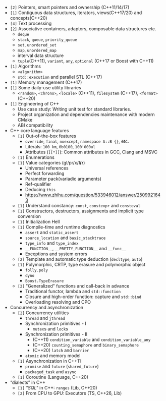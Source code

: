 * `[2]` Pointers, smart pointers and ownership (C++11/14/17)
* `[1]` Contiguous data structures, iterators, views(C++17/20) and concepts(C++20)
* `[4]` Text processing
* `[2]` Associative containers, adaptors, composable data structures etc.
  * `deque`
  * `stack`, `queue`, `priority_queue`
  * `set`, `unordered_set`
  * `map`, `unordered_map`
  * interval data structure
  * `tuple`(C++11), `variant`, `any`, `optional` (C++17 or Boost with C++11)
* `[1]` Algorithms
  * `<algorithm>`
  * `std::execution` and parallel STL (C++17)
* `[1]` Memory management (C++17)
* `[1]` Some daily-use utility libraries
  * `<random>`, `<chrono>`, `<locale>` (C++11), `filesystem` (C++17), `<format>` (C++20)
* `[1]` Engineering of C++
	* Use case study: Writing unit test for standard libraries.
	* Project organization and dependencies maintenance with modern CMake
	* ABI compatibility
* C++ core language features
  * `[1]` Out-of-the-box features
    * `override`, `final`, `noexcept`, `namespace A::B {}`, etc.
    * Literals: `100_km`, `0b0100`, `100'000ul`
    * Attributes (`[[*]]`): Common attributes in GCC, Clang and MSVC
  * `[1]` Enumerations
  * `[1]` Value categories (gl/pr/x/**l/r**)
    * Universal references
    * Perfect forwarding
    * Parameter pack(variadic arguments)
    * Ref-qualifier
    * Deducing `this`
    * https://www.zhihu.com/question/533946012/answer/2509921643
  * `[1]` Understand constancy: `const`, `constexpr` and `consteval`
  * `[1]` Constructors, destructors, assignments and implicit type conversion
  * `[1]` Initialization Hell
  * `[1]` Compile-time and runtime diagnostics
    * `assert` and `static_assert`
    * `source_location` and `basic_stacktrace`
    * `type_info` and `type_index`
    * `__FUNCTION__`, `__PRETTY_FUNCTION__` and `__func__`
    * Exceptions and system errors
  * `[2]` Template and automatic type deduction (`decltype`, `auto`)
  * `[1]` Polymorphic, CRTP, type erasure and polymorphic object
	  * `folly.poly`
	  * `dyno`
	  * `Boost.TypeErasure`
  * `[2]` "Generalized" functions and call-back in advance
    * Traditional functor, lambda and `std::function`
    * Closure and high-order function: capture and `std::bind`
    * Overloading resolving and CPO
* Concurrency and asynchronization
  * `[2]` Concurrency utilities
      * `thread` and `jthread`
    * Synchronization primitives - I
      * `mutex`s and `lock`s
    * Synchronization primitives - II
      * (C++11) `condition_variable` and `condition_variable_any`
      * (C++20) `counting_semaphore` and `binary_semaphore`
      * (C++20) `latch` and `barrier`
    * `atomic` and memory model
  * `[1]` Asynchronization in C++11
    * `promise` and `future` (`shared_future`)
    * `packaged_task` and `async`
  * `[1]` Coroutine (Language, C++20)
* “dialects” in C++
  * `[1]` _"SQL"_ in C++: `ranges` (Lib, C++20)
  * `[2]` From CPU to GPU: Executors (TS, C++26, Lib)
